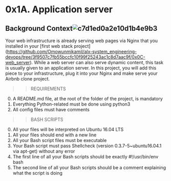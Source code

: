 # 0x1A. Application server

## Background Context![c7d1ed0a2e10d1b4e9b3](https://github.com/Omowunmikamil/alx-system_engineering-devops/assets/109985883/c5ef9c38-937c-4ba8-a9ad-c83e70d7d1b5)

Your web infrastructure is already serving web pages via Nginx that you installed in your [first web stack project] (https://github.com/Omowunmikamil/alx-system_engineering-devops/tree/3f9507c7fb55bccfc10f99f25243ac1c8d7aac9f/0x0C-web_server). While a web server can also serve dynamic content, this task is usually given to an application server. In this project, you will add this piece to your infrastructure, plug it into your Nginx and make serve your Airbnb clone project.

>>REQUIREMENTS
0. A README.md file, at the root of the folder of the project, is mandatory
1. Everything Python-related must be done using python3
2. All config files must have comments

>>BASH SCRIPTS
0. All your files will be interpreted on Ubuntu 16.04 LTS
1. All your files should end with a new line
2. All your Bash script files must be executable
3. Your Bash script must pass Shellcheck (version 0.3.7-5~ubuntu16.04.1 via apt-get) without any error
4. The first line of all your Bash scripts should be exactly #!/usr/bin/env bash
5. The second line of all your Bash scripts should be a comment explaining what the script is doing
